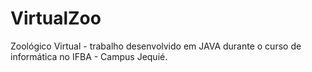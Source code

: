# VirtualZoo
 Zoológico Virtual - trabalho desenvolvido em JAVA durante o curso de informática no IFBA - Campus Jequié.
